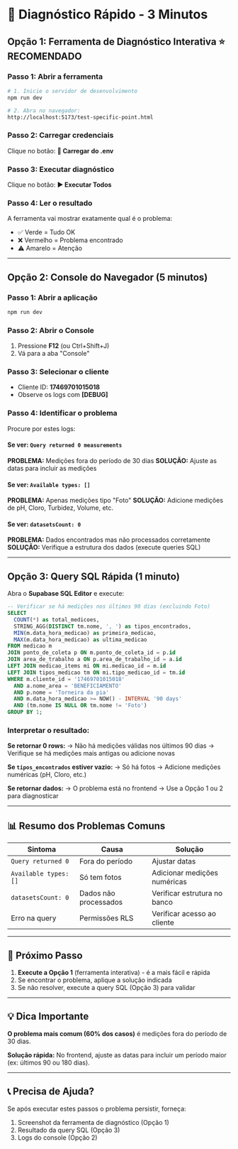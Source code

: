 # 🚀 Diagnóstico Rápido - 3 Minutos

## Opção 1: Ferramenta de Diagnóstico Interativa ⭐ RECOMENDADO

### Passo 1: Abrir a ferramenta
```bash
# 1. Inicie o servidor de desenvolvimento
npm run dev

# 2. Abra no navegador:
http://localhost:5173/test-specific-point.html
```

### Passo 2: Carregar credenciais
Clique no botão: **📁 Carregar do .env**

### Passo 3: Executar diagnóstico
Clique no botão: **▶️ Executar Todos**

### Passo 4: Ler o resultado
A ferramenta vai mostrar exatamente qual é o problema:
- ✅ Verde = Tudo OK
- ❌ Vermelho = Problema encontrado
- ⚠️ Amarelo = Atenção

---

## Opção 2: Console do Navegador (5 minutos)

### Passo 1: Abrir a aplicação
```bash
npm run dev
```

### Passo 2: Abrir o Console
1. Pressione **F12** (ou Ctrl+Shift+J)
2. Vá para a aba "Console"

### Passo 3: Selecionar o cliente
- Cliente ID: **17469701015018**
- Observe os logs com **[DEBUG]**

### Passo 4: Identificar o problema
Procure por estes logs:

#### Se ver: `Query returned 0 measurements`
**PROBLEMA:** Medições fora do período de 30 dias
**SOLUÇÃO:** Ajuste as datas para incluir as medições

#### Se ver: `Available types: []`
**PROBLEMA:** Apenas medições tipo "Foto"
**SOLUÇÃO:** Adicione medições de pH, Cloro, Turbidez, Volume, etc.

#### Se ver: `datasetsCount: 0`
**PROBLEMA:** Dados encontrados mas não processados corretamente
**SOLUÇÃO:** Verifique a estrutura dos dados (execute queries SQL)

---

## Opção 3: Query SQL Rápida (1 minuto)

Abra o **Supabase SQL Editor** e execute:

```sql
-- Verificar se há medições nos últimos 90 dias (excluindo Foto)
SELECT
  COUNT(*) as total_medicoes,
  STRING_AGG(DISTINCT tm.nome, ', ') as tipos_encontrados,
  MIN(m.data_hora_medicao) as primeira_medicao,
  MAX(m.data_hora_medicao) as ultima_medicao
FROM medicao m
JOIN ponto_de_coleta p ON m.ponto_de_coleta_id = p.id
JOIN area_de_trabalho a ON p.area_de_trabalho_id = a.id
LEFT JOIN medicao_items mi ON mi.medicao_id = m.id
LEFT JOIN tipos_medicao tm ON mi.tipo_medicao_id = tm.id
WHERE m.cliente_id = '17469701015018'
  AND a.nome_area = 'BENEFICIAMENTO'
  AND p.nome = 'Torneira da pia'
  AND m.data_hora_medicao >= NOW() - INTERVAL '90 days'
  AND (tm.nome IS NULL OR tm.nome != 'Foto')
GROUP BY 1;
```

### Interpretar o resultado:

**Se retornar 0 rows:**
→ Não há medições válidas nos últimos 90 dias
→ Verifique se há medições mais antigas ou adicione novas

**Se `tipos_encontrados` estiver vazio:**
→ Só há fotos
→ Adicione medições numéricas (pH, Cloro, etc.)

**Se retornar dados:**
→ O problema está no frontend
→ Use a Opção 1 ou 2 para diagnosticar

---

## 📊 Resumo dos Problemas Comuns

| Sintoma | Causa | Solução |
|---------|-------|---------|
| `Query returned 0` | Fora do período | Ajustar datas |
| `Available types: []` | Só tem fotos | Adicionar medições numéricas |
| `datasetsCount: 0` | Dados não processados | Verificar estrutura no banco |
| Erro na query | Permissões RLS | Verificar acesso ao cliente |

---

## 🎯 Próximo Passo

1. **Execute a Opção 1** (ferramenta interativa) - é a mais fácil e rápida
2. Se encontrar o problema, aplique a solução indicada
3. Se não resolver, execute a query SQL (Opção 3) para validar

---

## 💡 Dica Importante

**O problema mais comum (60% dos casos)** é medições fora do período de 30 dias.

**Solução rápida:** No frontend, ajuste as datas para incluir um período maior (ex: últimos 90 ou 180 dias).

---

## 📞 Precisa de Ajuda?

Se após executar estes passos o problema persistir, forneça:
1. Screenshot da ferramenta de diagnóstico (Opção 1)
2. Resultado da query SQL (Opção 3)
3. Logs do console (Opção 2)
